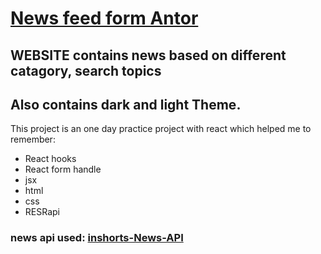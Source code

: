 # [News feed form Antor](https://newsfeedfromantor.netlify.app/)

## WEBSITE contains news based on different catagory, search topics
## Also contains dark and light Theme.

This project is an one day practice project with react which helped me to remember:
* React hooks
* React form handle
* jsx
* html
* css
* RESRapi

### news api used: [inshorts-News-API](https://github.com/cyberboysumanjay/Inshorts-News-API)
